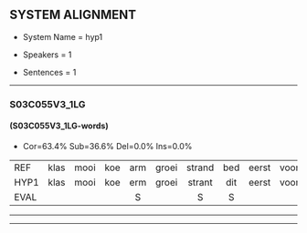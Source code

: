
## SYSTEM ALIGNMENT

- System Name = hyp1

- Speakers = 1

- Sentences = 1

---

### S03C055V3_1LG

#### (S03C055V3_1LG-words)

- Cor=63.4%	Sub=36.6%	Del=0.0%	Ins=0.0%

|  |  |  |  |  |  |  |  |  |  |  |  |  |  |  |  |  |  |  |  |  |  |  |  |  |  |  |  |  |  |  |  |  |  |  |  |  |  |  |  |  |  |
|:--- |:---:|:---:|:---:|:---:|:---:|:---:|:---:|:---:|:---:|:---:|:---:|:---:|:---:|:---:|:---:|:---:|:---:|:---:|:---:|:---:|:---:|:---:|:---:|:---:|:---:|:---:|:---:|:---:|:---:|:---:|:---:|:---:|:---:|:---:|:---:|:---:|:---:|:---:|:---:|:---:|:---:|
| REF | klas | mooi | koe | arm | groei | strand | bed | eerst | voor | draai | sjaal | herfst | duur | straat | leeuw | clown | hoek | krant | hout | vriend | gauw | chips | groen | feest | reis | jas | huis | paard | vijf | muts | nieuw | kind | bang | * | oog | zacht | schoen | plas | neus | knoop | plank |
| HYP1 | klas | mooi | koe | erm | groei | strant | dit | eerst | voor | draai | sjaal | herfst | duur | straat | leeuw | klauwen | hoek | krant | hout | vriend | khau | chips | groen | feest | rejs | jas | hes | paart | vijf | muut | nieuw | kind | dang | ho | hoog | zacht | schoen | plas | nu | 's | knoopplank |
| EVAL |  |  |  | S |  | S | S |  |  |  |  |  |  |  |  | S |  |  |  |  | S |  |  |  | S |  | S | S |  | S |  |  | S | S | S |  |  |  | S | S | S |
---

---

